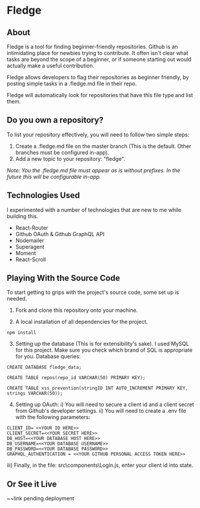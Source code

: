 # Fledge

## About

Fledge is a tool for finding beginner-friendly repositories.
Github is an intimidating place for newbies trying to contribute.
It often isn't clear what tasks are beyond the scope of a beginner,
or if someone starting out would actually make a useful contribution.

Fledge allows developers to flag their repositories as beginner friendly,
by posting simple tasks in a .fledge.md file in their repo.

Fledge will automatically look for repositories that have this file type and list
them.

## Do you own a repository?

To list your repository effectively, you will need to follow two simple steps:

1. Create a .fledge.md file on the master branch (This is the default. Other branches must be configured in-app).
2. Add a new topic to your repository: "fledge".

_Note: You the .fledge.md file must appear as is without prefixes. In the future this will be configurable in-app._

## Technologies Used

I experimented with a number of technologies that are new to me while building this.

- React-Router
- Github OAuth & Github GraphQL API
- Nodemailer
- Superagent
- Moment
- React-Scroll

## Playing With the Source Code

To start getting to grips with the project's source code, some set up is needed.

1. Fork and clone this repository onto your machine.

2. A local installation of all dependencies for the project.

```
npm install
```

3. Setting up the database (This is for extensibility's sake).
   I used MySQL for this project. Make sure you check which brand of SQL is appropriate for you.
   Database queries:

```
CREATE DATABASE fledge_data;

CREATE TABLE repos(repo_id VARCHAR(50) PRIMARY KEY);

CREATE TABLE xss_prevention(stringID INT AUTO_INCREMENT PRIMARY KEY, strings VARCHAR(50));

```

4. Setting up OAuth:
   i) You will need to secure a client id and a client secret from Github's developer settings.
   ii) You will need to create a .env file with the following parameters:

```
CLIENT_ID= <<YOUR ID HERE>>
CLIENT_SECRET=<<YOUR SECRET HERE>>
DB_HOST=<<YOUR DATABASE HOST HERE>>
DB_USERNAME=<<YOUR DATABASE USERNAME>>
DB_PASSWORD=<<YOUR DATABASE PASSWORD>>
GRAPHQL_AUTHENTICATION = <<YOUR GITHUB PERSONAL ACCESS TOKEN HERE>>
```

iii) Finally, in the file: src\components\Login.js, enter your client id into state.

## Or See it Live

~~link pending deployment

